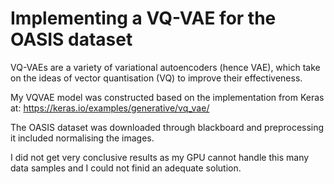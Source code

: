 # Implementing a VQ-VAE for the OASIS dataset
VQ-VAEs are a variety of variational autoencoders (hence VAE), which take on the ideas of vector quantisation (VQ) to improve their effectiveness. 

My VQVAE model was constructed based on the implementation from Keras at: https://keras.io/examples/generative/vq_vae/

The OASIS dataset was downloaded through blackboard and preprocessing it included normalising the images. 

I did not get very conclusive results as my GPU cannot handle this many data samples and I could not finid an adequate solution. 
